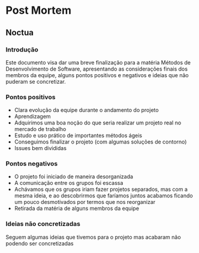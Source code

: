 # Post Mortem

## Noctua

### Introdução

Este documento visa dar uma breve finalização para a matéria Métodos de Desenvolvimento de Software, apresentando as considerações finais dos membros da equipe, alguns pontos positivos e negativos e ideias que não puderam se concretizar.

### Pontos positivos

* Clara evolução da equipe durante o andamento do projeto
* Aprendizagem
* Adquirimos uma boa noção do que seria realizar um projeto real no mercado de trabalho
* Estudo e uso prático de importantes métodos ágeis
* Conseguimos finalizar o projeto (com algumas soluções de contorno)
* Issues bem divididas

### Pontos negativos

* O projeto foi iniciado de maneira desorganizada
* A comunicação entre os grupos foi escassa
* Achávamos que os grupos iriam fazer projetos separados, mas com a mesma ideia, e ao descobrirmos que faríamos juntos acabamos ficando um pouco desmotivados por termos que nos reorganizar
* Retirada da matéria de alguns membros da equipe

### Ideias não concretizadas

Seguem algumas ideias que tivemos para o projeto mas acabaram não podendo ser concretizadas